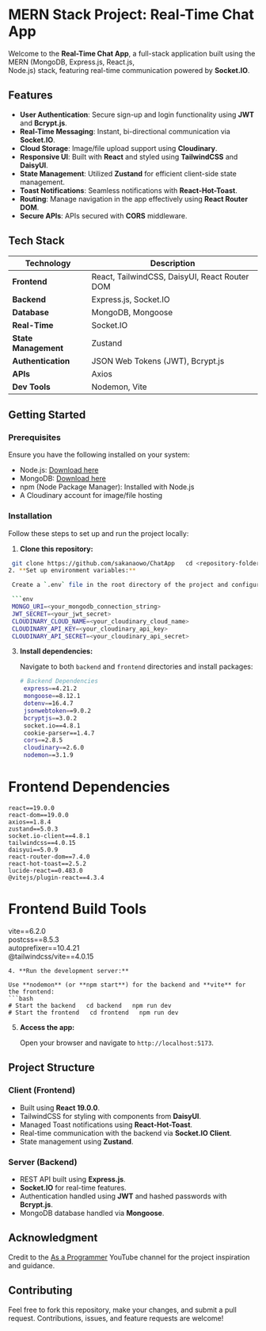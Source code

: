 # MERN Stack Project: Real-Time Chat App

Welcome to the **Real-Time Chat App**, a full-stack application built using the MERN (MongoDB, Express.js, React.js,  
Node.js) stack, featuring real-time communication powered by **Socket.IO**.

## Features

- **User Authentication**: Secure sign-up and login functionality using **JWT** and **Bcrypt.js**.
- **Real-Time Messaging**: Instant, bi-directional communication via **Socket.IO**.
- **Cloud Storage**: Image/file upload support using **Cloudinary**.
- **Responsive UI**: Built with **React** and styled using **TailwindCSS** and **DaisyUI**.
- **State Management**: Utilized **Zustand** for efficient client-side state management.
- **Toast Notifications**: Seamless notifications with **React-Hot-Toast**.
- **Routing**: Manage navigation in the app effectively using **React Router DOM**.
- **Secure APIs**: APIs secured with **CORS** middleware.

## Tech Stack

| **Technology**       | **Description**                               |
| -------------------- | --------------------------------------------- |
| **Frontend**         | React, TailwindCSS, DaisyUI, React Router DOM |
| **Backend**          | Express.js, Socket.IO                         |
| **Database**         | MongoDB, Mongoose                             |
| **Real-Time**        | Socket.IO                                     |
| **State Management** | Zustand                                       |
| **Authentication**   | JSON Web Tokens (JWT), Bcrypt.js              |
| **APIs**             | Axios                                         |
| **Dev Tools**        | Nodemon, Vite                                 |

## Getting Started

### Prerequisites

Ensure you have the following installed on your system:

- Node.js: [Download here](https://nodejs.org/)
- MongoDB: [Download here](https://www.mongodb.com/try/download/community)
- npm (Node Package Manager): Installed with Node.js
- A Cloudinary account for image/file hosting

### Installation

Follow these steps to set up and run the project locally:

1. **Clone this repository:**

  ```bash  
   git clone https://github.com/sakanaowo/ChatApp   cd <repository-folder>   ```  
2. **Set up environment variables:**  
  
   Create a `.env` file in the root directory of the project and configure the following variables:  
  
   ```env  
   MONGO_URI=<your_mongodb_connection_string>  
   JWT_SECRET=<your_jwt_secret>   
   CLOUDINARY_CLOUD_NAME=<your_cloudinary_cloud_name>   
   CLOUDINARY_API_KEY=<your_cloudinary_api_key>   
   CLOUDINARY_API_SECRET=<your_cloudinary_api_secret>   
   ```  
3. **Install dependencies:**

   Navigate to both `backend` and `frontend` directories and install packages:

   ```bash  
   # Backend Dependencies  
	express==4.21.2  
	mongoose==8.12.1  
	dotenv==16.4.7  
	jsonwebtoken==9.0.2  
	bcryptjs==3.0.2  
	socket.io==4.8.1  
	cookie-parser==1.4.7  
	cors==2.8.5  
	cloudinary==2.6.0  
	nodemon==3.1.9  

# Frontend Dependencies

	react==19.0.0  
	react-dom==19.0.0  
	axios==1.8.4  
	zustand==5.0.3  
	socket.io-client==4.8.1  
	tailwindcss==4.0.15  
	daisyui==5.0.9  
	react-router-dom==7.4.0  
	react-hot-toast==2.5.2  
	lucide-react==0.483.0  
	@vitejs/plugin-react==4.3.4  

# Frontend Build Tools

vite==6.2.0  
postcss==8.5.3  
autoprefixer==10.4.21  
@tailwindcss/vite==4.0.15

   ```  
4. **Run the development server:**  
  
   Use **nodemon** (or **npm start**) for the backend and **vite** for the frontend:  
```bash   
   # Start the backend   cd backend   npm run dev  
   # Start the frontend   cd frontend   npm run dev   
   ```  
5. **Access the app:**

   Open your browser and navigate to `http://localhost:5173`.

## Project Structure

### Client (Frontend)

- Built using **React 19.0.0**.
- TailwindCSS for styling with components from **DaisyUI**.
- Managed Toast notifications using **React-Hot-Toast**.
- Real-time communication with the backend via **Socket.IO Client**.
- State management using **Zustand**.

### Server (Backend)

- REST API built using **Express.js**.
- **Socket.IO** for real-time features.
- Authentication handled using **JWT** and hashed passwords with **Bcrypt.js**.
- MongoDB database handled via **Mongoose**.

## Acknowledgment

Credit to the [As a Programmer](https://www.youtube.com/watch?v=ntKkVrQqBYY) YouTube channel for the project inspiration  
and guidance.

## Contributing

Feel free to fork this repository, make your changes, and submit a pull request. Contributions, issues, and feature requests are welcome!  
